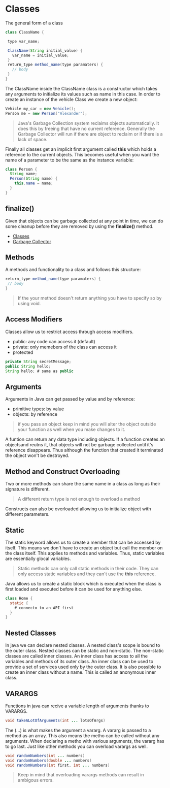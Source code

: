 # Classes

The general form of a class

```java
class ClassName {

 type var_name;

 ClassName(String initial_value) {
   var_name = initial_value;
 }
 return_type method_name(type paramaters) {
   // body
 }
}
```

The ClassName inside the ClassName class is a constructor which takes any
arguments to initialize its values such as name in this case. In order to create
an instance of the vehicle Class we create a new object:

```java
Vehicle my_car = new Vehicle();
Person me = new Person("Alexander");
```

> Java's Garbage Collection system reclaims objects automatically. It does this
> by freeing that have no current reference. Generally the Garbage Collector
> will run if there are object to reclaim or if there is a lack of space.

Finally all classes get an implicit first argument called **this** which holds
a reference to the current objects. This becomes useful when you want the name
of a parameter to be the same as the instance variable:

```java
class Person {
  String name;
  Person(String name) {
    this.name = name;
  }
}
```

## finalize()

Given that objects can be garbage collected at any point in time, we can do some
cleanup before they are removed by using the **finalize()** method.

- [Classes](/learning_java/_code_examples/017_classes)
- [Garbage Collector](/learning_java/_code_examples/018_garbage_collector)

## Methods

A methods and functionality to a class and follows this structure:

```java
return_type method_name(type paramaters) {
 // body
}
```

> If the your method doesn't return anything you have to specify so by using
> void.

## Access Modifiers

Classes allow us to restrict access through access modifiers.

- public: any code can access it (default)
- private: only memebers of the class can access it
- protected

```java
private String secretMessage;
public String hello;
String hello; # same as public
```

## Arguments

Arguments in Java can get passed by value and by reference:

- primitive types: by value
- objects: by reference

> if you pass an object keep in mind you will alter the object outside your
> function as well when you make changes to it.

A funtion can return any data type including objects. If a function creates an
objectsand reutns it, that objects will not be garbage collected until it's
reference disappears. Thus although the function that created it terminated the
object won't be destroyed.

## Method and Construct Overloading

Two or more methods can share the same name in a class as long as their
signature is different.

> A different return type is not enough to overload a method

Constructs can also be overloaded allowing us to initialize object with
different parameters.

## Static

The static keyword allows us to create a member that can be accessed by itself.
This means we don't have to create an object but call the member on the class
itself. This applies to methods and variables. Thus, static variables are
essentially glocal variables.

> Static methods can only call static methods in their code. They can only
> access static variables and they can't use the **this** reference.

Java allows us to create a static block which is executed when the class is
first loaded and executed before it can be used for anything else.

```java
class Home {
  static {
    # connecto to an API first
  }
}
```

## Nested Classes

In java we can declare nested classes. A nested class's scope is bound to the
outer class. Nested classes can be static and non-static. The non-static classes
are called inner classes. An inner class has access to all the variables and
methods of its outer class. An inner class can be used to provide a set of
services used only by the outer class. It is also possible to create an inner
class without a name. This is called an anonymous inner class.

## VARARGS

Functions in java can recive a variable length of arguments thanks to VARARGS.

```java
void takeALotOfArguments(int ... lotsOfArgs)
```

The (...) is what makes the argument a vararg. A vararg is passed to a method
as an array. This also means the metho can be called without any arguments.
When declaring a metho with various arguments, the vararg has to go last. Just
like other methods you can overload varargs as well.

```java
void randomNumbers(int ... numbers)
void randomNumbers(double ... numbers)
void randomNumbers(int first, int ... numbers)
```

> Keep in mind that overloading varargs methods can result in ambigous errors.
